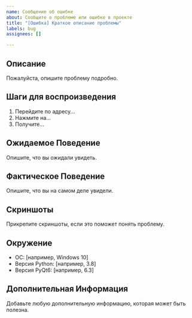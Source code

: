 ```yaml
---
name: Сообщение об ошибке
about: Сообщите о проблеме или ошибке в проекте
title: "[Ошибка] Краткое описание проблемы"
labels: bug
assignees: []

---
```


## Описание

Пожалуйста, опишите проблему подробно.

## Шаги для воспроизведения

1. Перейдите по адресу...
2. Нажмите на...
3. Получите...

## Ожидаемое Поведение

Опишите, что вы ожидали увидеть.

## Фактическое Поведение

Опишите, что вы на самом деле увидели.

## Скриншоты

Прикрепите скриншоты, если это поможет понять проблему.

## Окружение

- ОС: [например, Windows 10]
- Версия Python: [например, 3.8]
- Версия PyQt6: [например, 6.3]

## Дополнительная Информация

Добавьте любую дополнительную информацию, которая может быть полезна.

